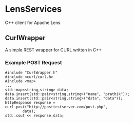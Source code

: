 # LensServices
C++ client for Apache Lens

## CurlWrapper
A simple REST wrapper for CURL written in C++

### Example POST Request
 
	#include "CurlWrapper.h"
	#include <curl/curl.h>
	#include <map>
	...
	std::map<string,string> data;
	data.insert(std::pair<string,string>("name", "prathik"));
	data.insert(std::pair<string,string>("data", "data"));
	httpResponse response = curl.post("http://posttestserver.com/post.php",
			data);
	std::cout << response.data;
	